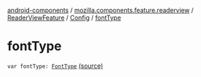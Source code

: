 [android-components](../../../index.md) / [mozilla.components.feature.readerview](../../index.md) / [ReaderViewFeature](../index.md) / [Config](index.md) / [fontType](./font-type.md)

# fontType

`var fontType: `[`FontType`](../-font-type/index.md) [(source)](https://github.com/mozilla-mobile/android-components/blob/master/components/feature/readerview/src/main/java/mozilla/components/feature/readerview/ReaderViewFeature.kt#L76)